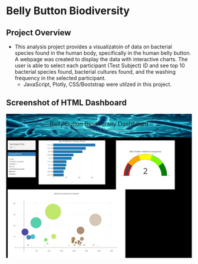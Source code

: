 # Belly Button Biodiversity
## Project Overview
- This analysis project provides a visualizatoin of data on bacterial species found in the human body, specifically in the human belly button. A webpage was created to display the data with interactive charts. The user is able to select each participant (Test Subject) ID and see top 10 bacterial species found, bacterial cultures found, and the washing frequency in the selected participant. 
    -  JavaScript, Plotly, CSS/Bootstrap were utilzed in this project.
## Screenshot of HTML Dashboard
![bellybutton](bellybutton.jpeg)
